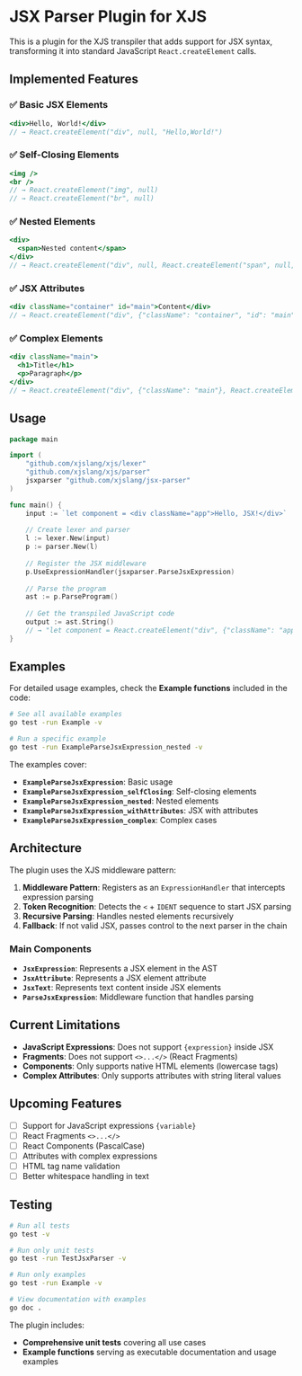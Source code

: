# JSX Parser Plugin for XJS

This is a plugin for the XJS transpiler that adds support for JSX syntax, transforming it into standard JavaScript `React.createElement` calls.

## Implemented Features

### ✅ Basic JSX Elements
```jsx
<div>Hello, World!</div>
// → React.createElement("div", null, "Hello,World!")
```

### ✅ Self-Closing Elements
```jsx
<img />
<br />
// → React.createElement("img", null)
// → React.createElement("br", null)
```

### ✅ Nested Elements
```jsx
<div>
  <span>Nested content</span>
</div>
// → React.createElement("div", null, React.createElement("span", null, "Nestedcontent"))
```

### ✅ JSX Attributes
```jsx
<div className="container" id="main">Content</div>
// → React.createElement("div", {"className": "container", "id": "main"}, "Content")
```

### ✅ Complex Elements
```jsx
<div className="main">
  <h1>Title</h1>
  <p>Paragraph</p>
</div>
// → React.createElement("div", {"className": "main"}, React.createElement("h1", null, "Title"), React.createElement("p", null, "Paragraph"))
```

## Usage

```go
package main

import (
    "github.com/xjslang/xjs/lexer"
    "github.com/xjslang/xjs/parser"
    jsxparser "github.com/xjslang/jsx-parser"
)

func main() {
    input := `let component = <div className="app">Hello, JSX!</div>`
    
    // Create lexer and parser
    l := lexer.New(input)
    p := parser.New(l)
    
    // Register the JSX middleware
    p.UseExpressionHandler(jsxparser.ParseJsxExpression)
    
    // Parse the program
    ast := p.ParseProgram()
    
    // Get the transpiled JavaScript code
    output := ast.String()
    // → "let component = React.createElement("div", {"className": "app"}, "Hello,JSX!")"
}
```

## Examples

For detailed usage examples, check the **Example functions** included in the code:

```bash
# See all available examples
go test -run Example -v

# Run a specific example
go test -run ExampleParseJsxExpression_nested -v
```

The examples cover:
- **`ExampleParseJsxExpression`**: Basic usage
- **`ExampleParseJsxExpression_selfClosing`**: Self-closing elements  
- **`ExampleParseJsxExpression_nested`**: Nested elements
- **`ExampleParseJsxExpression_withAttributes`**: JSX with attributes
- **`ExampleParseJsxExpression_complex`**: Complex cases

## Architecture

The plugin uses the XJS middleware pattern:

1. **Middleware Pattern**: Registers as an `ExpressionHandler` that intercepts expression parsing
2. **Token Recognition**: Detects the `<` + `IDENT` sequence to start JSX parsing
3. **Recursive Parsing**: Handles nested elements recursively
4. **Fallback**: If not valid JSX, passes control to the next parser in the chain

### Main Components

- **`JsxExpression`**: Represents a JSX element in the AST
- **`JsxAttribute`**: Represents a JSX element attribute  
- **`JsxText`**: Represents text content inside JSX elements
- **`ParseJsxExpression`**: Middleware function that handles parsing

## Current Limitations

- **JavaScript Expressions**: Does not support `{expression}` inside JSX
- **Fragments**: Does not support `<>...</>` (React Fragments)
- **Components**: Only supports native HTML elements (lowercase tags)
- **Complex Attributes**: Only supports attributes with string literal values

## Upcoming Features

- [ ] Support for JavaScript expressions `{variable}`
- [ ] React Fragments `<>...</>`
- [ ] React Components (PascalCase)
- [ ] Attributes with complex expressions
- [ ] HTML tag name validation
- [ ] Better whitespace handling in text

## Testing

```bash
# Run all tests
go test -v

# Run only unit tests
go test -run TestJsxParser -v

# Run only examples
go test -run Example -v

# View documentation with examples
go doc .
```

The plugin includes:
- **Comprehensive unit tests** covering all use cases
- **Example functions** serving as executable documentation and usage examples

